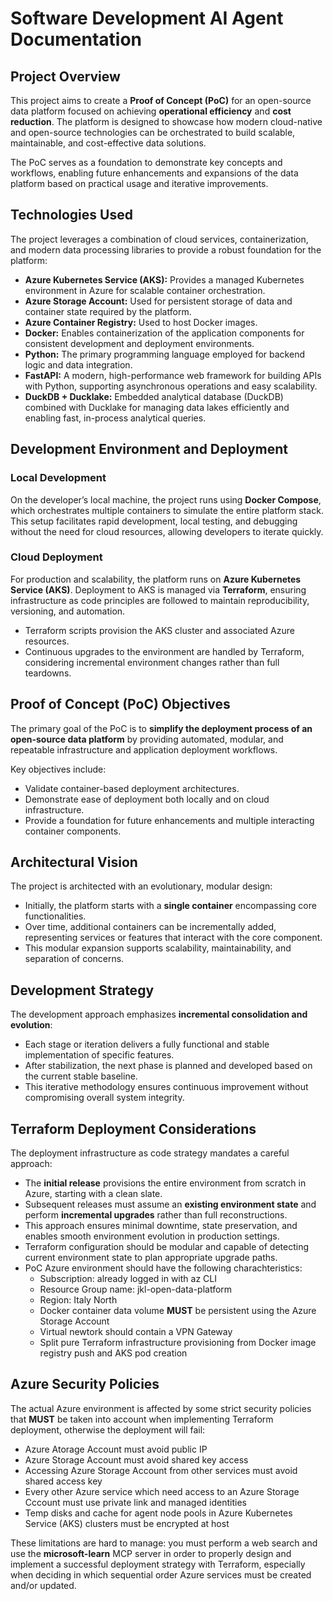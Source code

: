 # Software Development AI Agent Documentation

## Project Overview

This project aims to create a **Proof of Concept (PoC)** for an open-source data platform focused on achieving **operational efficiency** and **cost reduction**. The platform is designed to showcase how modern cloud-native and open-source technologies can be orchestrated to build scalable, maintainable, and cost-effective data solutions.

The PoC serves as a foundation to demonstrate key concepts and workflows, enabling future enhancements and expansions of the data platform based on practical usage and iterative improvements.

## Technologies Used

The project leverages a combination of cloud services, containerization, and modern data processing libraries to provide a robust foundation for the platform:

- **Azure Kubernetes Service (AKS):** Provides a managed Kubernetes environment in Azure for scalable container orchestration.
- **Azure Storage Account:** Used for persistent storage of data and container state required by the platform.
- **Azure Container Registry:** Used to host Docker images.
- **Docker:** Enables containerization of the application components for consistent development and deployment environments.
- **Python:** The primary programming language employed for backend logic and data integration.
- **FastAPI:** A modern, high-performance web framework for building APIs with Python, supporting asynchronous operations and easy scalability.
- **DuckDB + Ducklake:** Embedded analytical database (DuckDB) combined with Ducklake for managing data lakes efficiently and enabling fast, in-process analytical queries.

## Development Environment and Deployment

### Local Development

On the developer’s local machine, the project runs using **Docker Compose**, which orchestrates multiple containers to simulate the entire platform stack. This setup facilitates rapid development, local testing, and debugging without the need for cloud resources, allowing developers to iterate quickly.

### Cloud Deployment

For production and scalability, the platform runs on **Azure Kubernetes Service (AKS)**. Deployment to AKS is managed via **Terraform**, ensuring infrastructure as code principles are followed to maintain reproducibility, versioning, and automation.

- Terraform scripts provision the AKS cluster and associated Azure resources.
- Continuous upgrades to the environment are handled by Terraform, considering incremental environment changes rather than full teardowns.

## Proof of Concept (PoC) Objectives

The primary goal of the PoC is to **simplify the deployment process of an open-source data platform** by providing automated, modular, and repeatable infrastructure and application deployment workflows.

Key objectives include:

- Validate container-based deployment architectures.
- Demonstrate ease of deployment both locally and on cloud infrastructure.
- Provide a foundation for future enhancements and multiple interacting container components.

## Architectural Vision

The project is architected with an evolutionary, modular design:

- Initially, the platform starts with a **single container** encompassing core functionalities.
- Over time, additional containers can be incrementally added, representing services or features that interact with the core component.
- This modular expansion supports scalability, maintainability, and separation of concerns.

## Development Strategy

The development approach emphasizes **incremental consolidation and evolution**:

- Each stage or iteration delivers a fully functional and stable implementation of specific features.
- After stabilization, the next phase is planned and developed based on the current stable baseline.
- This iterative methodology ensures continuous improvement without compromising overall system integrity.

## Terraform Deployment Considerations

The deployment infrastructure as code strategy mandates a careful approach:

- The **initial release** provisions the entire environment from scratch in Azure, starting with a clean slate.
- Subsequent releases must assume an **existing environment state** and perform **incremental upgrades** rather than full reconstructions.
- This approach ensures minimal downtime, state preservation, and enables smooth environment evolution in production settings.
- Terraform configuration should be modular and capable of detecting current environment state to plan appropriate upgrade paths.
- PoC Azure environment should have the following charachteristics:
  - Subscription: already logged in with az CLI
  - Resource Group name: jkl-open-data-platform
  - Region: Italy North
  - Docker container data volume **MUST** be persistent using the Azure Storage Account
  - Virtual newtork should contain a VPN Gateway
  - Split pure Terraform infrastructure provisioning from Docker image registry push and AKS pod creation

## Azure Security Policies

The actual Azure environment is affected by some strict security policies that **MUST** be taken into account when implementing Terraform deployment, otherwise the deployment will fail:
- Azure Atorage Account must avoid public IP
- Azure Storage Account must avoid shared key access
- Accessing Azure Storage Account from other services must avoid shared access key
- Every other Azure service which need access to an Azure Storage Cccount must use private link and managed identities
- Temp disks and cache for agent node pools in Azure Kubernetes Service (AKS) clusters must be encrypted at host

These limitations are hard to manage: you must perform a web search and use the **microsoft-learn** MCP server in order to properly design and implement a successful deployment strategy with Terraform, especially when deciding in which sequential order Azure services must be created and/or updated.
